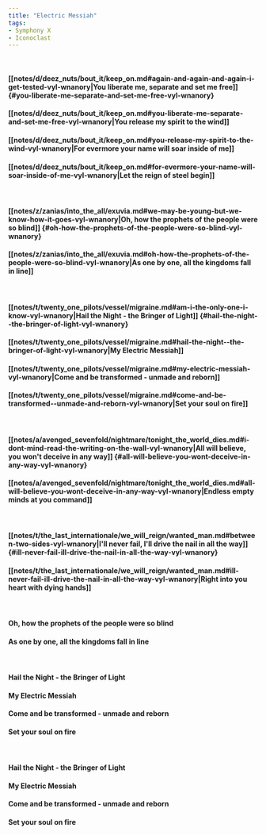 ```yaml
---
title: "Electric Messiah"
tags:
- Symphony X
- Iconoclast
---
```

&nbsp;
#### [[notes/d/deez_nuts/bout_it/keep_on.md#again-and-again-and-again-i-get-tested-vyl-wnanory|You liberate me, separate and set me free]] {#you-liberate-me-separate-and-set-me-free-vyl-wnanory}
#### [[notes/d/deez_nuts/bout_it/keep_on.md#you-liberate-me-separate-and-set-me-free-vyl-wnanory|You release my spirit to the wind]]
#### [[notes/d/deez_nuts/bout_it/keep_on.md#you-release-my-spirit-to-the-wind-vyl-wnanory|For evermore your name will soar inside of me]]
#### [[notes/d/deez_nuts/bout_it/keep_on.md#for-evermore-your-name-will-soar-inside-of-me-vyl-wnanory|Let the reign of steel begin]]
&nbsp;
#### [[notes/z/zanias/into_the_all/exuvia.md#we-may-be-young-but-we-know-how-it-goes-vyl-wnanory|Oh, how the prophets of the people were so blind]] {#oh-how-the-prophets-of-the-people-were-so-blind-vyl-wnanory}
#### [[notes/z/zanias/into_the_all/exuvia.md#oh-how-the-prophets-of-the-people-were-so-blind-vyl-wnanory|As one by one, all the kingdoms fall in line]]
&nbsp;
#### [[notes/t/twenty_one_pilots/vessel/migraine.md#am-i-the-only-one-i-know-vyl-wnanory|Hail the Night - the Bringer of Light]] {#hail-the-night--the-bringer-of-light-vyl-wnanory}
#### [[notes/t/twenty_one_pilots/vessel/migraine.md#hail-the-night--the-bringer-of-light-vyl-wnanory|My Electric Messiah]]
#### [[notes/t/twenty_one_pilots/vessel/migraine.md#my-electric-messiah-vyl-wnanory|Come and be transformed - unmade and reborn]]
#### [[notes/t/twenty_one_pilots/vessel/migraine.md#come-and-be-transformed--unmade-and-reborn-vyl-wnanory|Set your soul on fire]]
&nbsp;
#### [[notes/a/avenged_sevenfold/nightmare/tonight_the_world_dies.md#i-dont-mind-read-the-writing-on-the-wall-vyl-wnanory|All will believe, you won't deceive in any way]] {#all-will-believe-you-wont-deceive-in-any-way-vyl-wnanory}
#### [[notes/a/avenged_sevenfold/nightmare/tonight_the_world_dies.md#all-will-believe-you-wont-deceive-in-any-way-vyl-wnanory|Endless empty minds at you command]]
&nbsp;
#### [[notes/t/the_last_internationale/we_will_reign/wanted_man.md#between-two-sides-vyl-wnanory|I'll never fail, I'll drive the nail in all the way]] {#ill-never-fail-ill-drive-the-nail-in-all-the-way-vyl-wnanory}
#### [[notes/t/the_last_internationale/we_will_reign/wanted_man.md#ill-never-fail-ill-drive-the-nail-in-all-the-way-vyl-wnanory|Right into you heart with dying hands]]
&nbsp;
#### Oh, how the prophets of the people were so blind
#### As one by one, all the kingdoms fall in line
&nbsp;
#### Hail the Night - the Bringer of Light
#### My Electric Messiah
#### Come and be transformed - unmade and reborn
#### Set your soul on fire
&nbsp;
#### Hail the Night - the Bringer of Light
#### My Electric Messiah
#### Come and be transformed - unmade and reborn
#### Set your soul on fire
